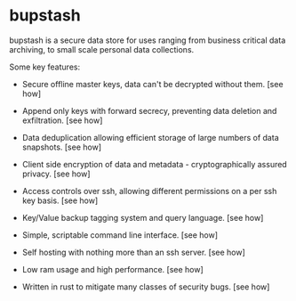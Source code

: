 # bupstash

bupstash is a secure data store for uses ranging from business critical data archiving,
to small scale personal data collections.

Some key features:

- Secure offline master keys, data can't be decrypted without them. [see how]

- Append only keys with forward secrecy, preventing data deletion and exfiltration. [see how]

- Data deduplication allowing efficient storage of large numbers of data snapshots. [see how]

- Client side encryption of data and metadata - cryptographically assured privacy. [see how]

- Access controls over ssh, allowing different permissions on a per ssh key basis. [see how]

- Key/Value backup tagging system and query language. [see how]

- Simple, scriptable command line interface. [see how]

- Self hosting with nothing more than an ssh server. [see how]

- Low ram usage and high performance. [see how]

- Written in rust to mitigate many classes of security bugs. [see how]

